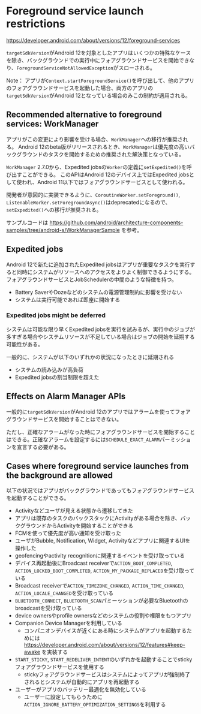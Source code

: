# Foreground service launch restrictions

https://developer.android.com/about/versions/12/foreground-services

`targetSdkVersion`がAndroid 12を対象としたアプリはいくつかの特殊なケースを除き、バックグラウンドでの実行中にフォアグラウンドサービスを開始できなり、`ForegroundServiceNotAllowedException`がスローされる。

Note： アプリが`Context.startForegroundService()`を呼び出して、他のアプリのフォアグラウンドサービスを起動した場合、両方のアプリの`targetSdkVersion`がAndroid 12となっている場合のみこの制約が適用される。

## Recommended alternative to foreground services: WorkManager

アプリがこの変更により影響を受ける場合、`WorkManager`への移行が推奨される。
Android 12のbeta版がリリースされるとき、`WorkManager`は優先度の高いバックグラウンドのタスクを開始するための推奨された解決策となっている。

`WorkManager` 2.7.0から、Expedited jobsの`Worker`の定義に`setExpedited()`を呼び出すことができる。
このAPIはAndroid 12のデバイス上ではExpedited jobsとして使われ、Android 11以下ではフォアグラウンドサービスとして使われる。

開発者が意図的に実装できるように、`CoroutineWorker.setForeground()`, `ListenableWorker.setForegroundAsync()`はdeprecatedになるので、`setExpedited()`への移行が推奨される。

サンプルコードは https://github.com/android/architecture-components-samples/tree/android-s/WorkManagerSample を参考。

## Expedited jobs

Android 12で新たに追加されたExpedited jobsはアプリが重要なタスクを実行すると同時にシステムがリソースへのアクセスをよりよく制御できるようにする。フォアグラウンドサービスとJobSchedulerの中間のような特徴を持つ。

* Battery SaverやDozeなどのシステムの電源管理制約に影響を受けない
* システムは実行可能であれば即座に開始する

### Expedited jobs might be deferred

システムは可能な限り早くExpedited jobsを実行を試みるが、実行中のジョブが多すぎる場合やシステムリソースが不足している場合はジョブの開始を延期する可能性がある。

一般的に、システムが以下のいずれかの状況になったときに延期される

* システムの読み込みが高負荷
* Expedited jobsの割当制限を超えた

## Effects on Alarm Manager APIs

一般的に`targetSdkVersion`がAndroid 12のアプリではアラームを使ってフォアグラウンドサービスを開始することはできない。

ただし、正確なアラームがなった時にフォアグラウンドサービスを開始することはできる。正確なアラームを設定するには`SCHEDULE_EXACT_ALARM`パーミッションを宣言する必要がある。

## Cases where foreground service launches from the background are allowed

以下の状況ではアプリがバックグラウンドであってもフォアグラウンドサービスを起動することができる。

* Activityなどユーザが見える状態から遷移してきた
* アプリは既存のタスクのバックスタックにActivityがある場合を除き、バックグラウンドからActivityを開始することができる
* FCMを使って優先度が高い通知を受け取った
* ユーザがBubble, Notification, Widget, Activityなどアプリに関連するUIを操作した
* geofencingやactivity recognitionに関連するイベントを受け取っている
* デバイス再起動後にBroadcast receiverで`ACTION_BOOT_COMPLETED`, `ACTION_LOCKED_BOOT_COMPLETED`, `ACTION_MY_PACKAGE_REPLACED`を受け取っている
* Broadcast receiverで`ACTION_TIMEZONE_CHANGED`, `ACTION_TIME_CHANGED`, `ACTION_LOCALE_CHANGED`を受け取っている
* `BLUETOOTH_CONNECT`, `BLUETOOTH_SCAN`パミーッションが必要なBluetoothのbroadcastを受け取っている
* device ownersやprofile ownersなどのシステムの役割や権限をもつアプリ
* Companion Device Managerを利用している
  * コンパニオンデバイスが近くにある時にシステムがアプリを起動するためには https://developer.android.com/about/versions/12/features#keep-awake を実装する
* `START_STICKY`, `START_REDELIVER_INTENT`のいずれかを起動することでstickyフォアグラウンドサービスを使用する
  * stickyフォアグラウンドサービスはシステムによってアプリが強制終了されるとシステムが自動的にアプリを再起動する
* ユーザーがアプリのバッテリー最適化を無効化している
  * ユーザーに設定してもらうために`ACTION_IGNORE_BATTERY_OPTIMIZATION_SETTINGS`を利用する
